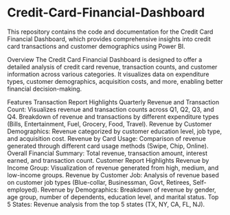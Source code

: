 # Credit-Card-Financial-Dashboard

This repository contains the code and documentation for the Credit Card Financial Dashboard, which provides comprehensive insights into credit card transactions and customer demographics using Power BI.

Overview
The Credit Card Financial Dashboard is designed to offer a detailed analysis of credit card revenue, transaction counts, and customer information across various categories. It visualizes data on expenditure types, customer demographics, acquisition costs, and more, enabling better financial decision-making.

Features
Transaction Report Highlights
Quarterly Revenue and Transaction Count:
Visualizes revenue and transaction counts across Q1, Q2, Q3, and Q4.
Breakdown of revenue and transactions by different expenditure types (Bills, Entertainment, Fuel, Grocery, Food, Travel).
Revenue by Customer Demographics:
Revenue categorized by customer education level, job type, and acquisition cost.
Revenue by Card Usage:
Comparison of revenue generated through different card usage methods (Swipe, Chip, Online).
Overall Financial Summary:
Total revenue, transaction amount, interest earned, and transaction count.
Customer Report Highlights
Revenue by Income Group:
Visualization of revenue generated from high, medium, and low-income groups.
Revenue by Customer Job:
Analysis of revenue based on customer job types (Blue-collar, Businessman, Govt, Retirees, Self-employed).
Revenue by Demographics:
Breakdown of revenue by gender, age group, number of dependents, education level, and marital status.
Top 5 States:
Revenue analysis from the top 5 states (TX, NY, CA, FL, NJ).
